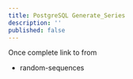 ```yaml
---
title: PostgreSQL Generate_Series
description: ''
published: false
---
```

Once complete link to from
 - random-sequences
